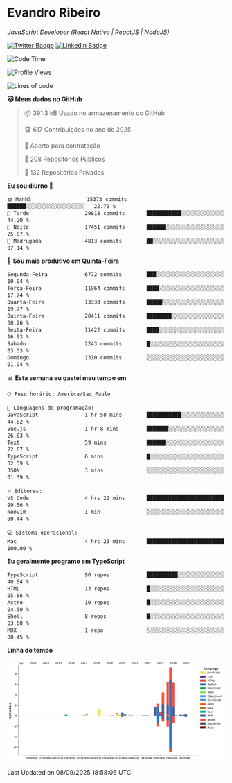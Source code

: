 # Evandro **Ribeiro**

*JavaScript Developer (React Native | ReactJS | NodeJS)*

[![Twitter Badge](https://img.shields.io/badge/-@ribeiroevandro-201B2D?style=flat-square&labelColor=201B2D&logo=twitter&logoColor=white&link=https://twitter.com/ribeiroevandro)](https://twitter.com/ribeiroevandro) 
[![Linkedin Badge](https://img.shields.io/badge/-Evandro%20Ribeiro-201B2D?style=flat-square&logo=Linkedin&logoColor=white&link=https://www.linkedin.com/in/ribeiroevandro)](https://www.linkedin.com/in/ribeiroevandro) 


<!--START_SECTION:waka-->
![Code Time](http://img.shields.io/badge/Code%20Time-4%2C636%20hrs%2048%20mins-blue)

![Profile Views](http://img.shields.io/badge/Visualizac%C3%B5es%20do%20perfil-3-blue)

![Lines of code](https://img.shields.io/badge/Desde%20o%20Hello%20World%20eu%20escrevi-34.7%20million%20linhas%20de%20c%C3%B3digo-blue)

**🐱 Meus dados no GitHub** 

> 📦 391.3 kB Usado no armazenamento do GitHub 
 > 
> 🏆 617 Contribuições no ano de 2025
 > 
> 💼 Aberto para contratação
 > 
> 📜 208 Repositórios Públicos 
 > 
> 🔑 132 Repositórios Privados 
 > 
**Eu sou diurno 🐤** 

```text
🌞 Manhã                  15373 commits       ██████░░░░░░░░░░░░░░░░░░░   22.79 % 
🌆 Tarde                  29818 commits       ███████████░░░░░░░░░░░░░░   44.20 % 
🌃 Noite                  17451 commits       ██████░░░░░░░░░░░░░░░░░░░   25.87 % 
🌙 Madrugada              4813 commits        ██░░░░░░░░░░░░░░░░░░░░░░░   07.14 % 
```
📅 **Sou mais produtivo em Quinta-Feira** 

```text
Segunda-Feira            6772 commits        ███░░░░░░░░░░░░░░░░░░░░░░   10.04 % 
Terça-Feira              11964 commits       ████░░░░░░░░░░░░░░░░░░░░░   17.74 % 
Quarta-Feira             13333 commits       █████░░░░░░░░░░░░░░░░░░░░   19.77 % 
Quinta-Feira             20411 commits       ████████░░░░░░░░░░░░░░░░░   30.26 % 
Sexta-Feira              11422 commits       ████░░░░░░░░░░░░░░░░░░░░░   16.93 % 
Sábado                   2243 commits        █░░░░░░░░░░░░░░░░░░░░░░░░   03.33 % 
Domingo                  1310 commits        ░░░░░░░░░░░░░░░░░░░░░░░░░   01.94 % 
```


📊 **Esta semana eu gastei meu tempo em** 

```text
🕑︎ Fuso horário: America/Sao_Paulo

💬 Linguagens de programação: 
JavaScript               1 hr 58 mins        ███████████░░░░░░░░░░░░░░   44.82 % 
Vue.js                   1 hr 8 mins         ███████░░░░░░░░░░░░░░░░░░   26.03 % 
Text                     59 mins             ██████░░░░░░░░░░░░░░░░░░░   22.67 % 
TypeScript               6 mins              █░░░░░░░░░░░░░░░░░░░░░░░░   02.59 % 
JSON                     3 mins              ░░░░░░░░░░░░░░░░░░░░░░░░░   01.39 % 

🔥 Editores: 
VS Code                  4 hrs 22 mins       █████████████████████████   99.56 % 
Neovim                   1 min               ░░░░░░░░░░░░░░░░░░░░░░░░░   00.44 % 

💻 Sistema operacional: 
Mac                      4 hrs 23 mins       █████████████████████████   100.00 % 
```

**Eu geralmente programo em TypeScript** 

```text
TypeScript               90 repos            ██████████░░░░░░░░░░░░░░░   40.54 % 
HTML                     13 repos            █░░░░░░░░░░░░░░░░░░░░░░░░   05.86 % 
Astro                    10 repos            █░░░░░░░░░░░░░░░░░░░░░░░░   04.50 % 
Shell                    8 repos             █░░░░░░░░░░░░░░░░░░░░░░░░   03.60 % 
MDX                      1 repo              ░░░░░░░░░░░░░░░░░░░░░░░░░   00.45 % 
```



**Linha do tempo**

![Lines of Code chart](https://raw.githubusercontent.com/ribeiroevandro/ribeiroevandro/main/assets/bar_graph.png)


 Last Updated on 08/09/2025 18:58:06 UTC
<!--END_SECTION:waka-->
